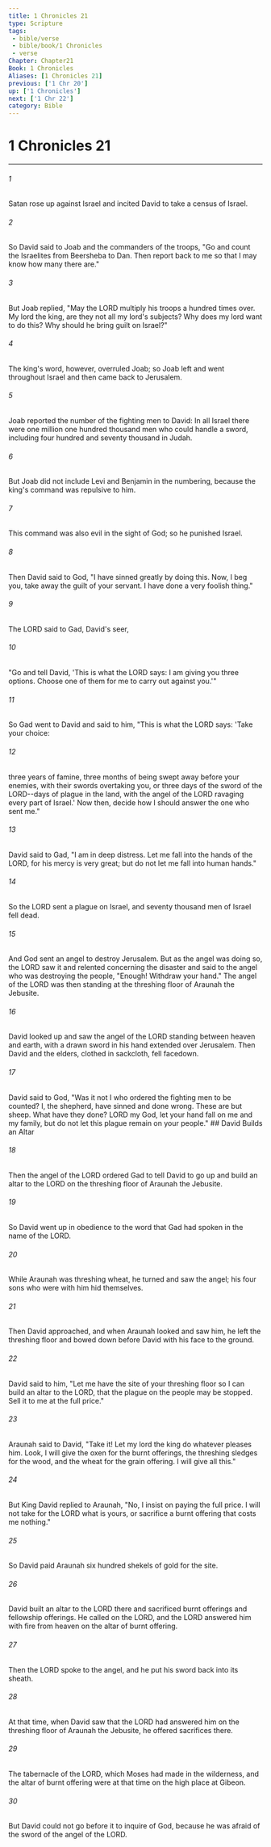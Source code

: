 ```yaml
---
title: 1 Chronicles 21
type: Scripture
tags:
 - bible/verse
 - bible/book/1 Chronicles
 - verse
Chapter: Chapter21
Book: 1 Chronicles
Aliases: [1 Chronicles 21]
previous: ['1 Chr 20']
up: ['1 Chronicles']
next: ['1 Chr 22']
category: Bible
---
```

# 1 Chronicles 21

***


###### 1 
Satan rose up against Israel and incited David to take a census of Israel. 

###### 2 
So David said to Joab and the commanders of the troops, "Go and count the Israelites from Beersheba to Dan. Then report back to me so that I may know how many there are." 

###### 3 
But Joab replied, "May the LORD multiply his troops a hundred times over. My lord the king, are they not all my lord's subjects? Why does my lord want to do this? Why should he bring guilt on Israel?" 

###### 4 
The king's word, however, overruled Joab; so Joab left and went throughout Israel and then came back to Jerusalem. 

###### 5 
Joab reported the number of the fighting men to David: In all Israel there were one million one hundred thousand men who could handle a sword, including four hundred and seventy thousand in Judah. 

###### 6 
But Joab did not include Levi and Benjamin in the numbering, because the king's command was repulsive to him. 

###### 7 
This command was also evil in the sight of God; so he punished Israel. 

###### 8 
Then David said to God, "I have sinned greatly by doing this. Now, I beg you, take away the guilt of your servant. I have done a very foolish thing." 

###### 9 
The LORD said to Gad, David's seer, 

###### 10 
"Go and tell David, 'This is what the LORD says: I am giving you three options. Choose one of them for me to carry out against you.'" 

###### 11 
So Gad went to David and said to him, "This is what the LORD says: 'Take your choice: 

###### 12 
three years of famine, three months of being swept away before your enemies, with their swords overtaking you, or three days of the sword of the LORD--days of plague in the land, with the angel of the LORD ravaging every part of Israel.' Now then, decide how I should answer the one who sent me." 

###### 13 
David said to Gad, "I am in deep distress. Let me fall into the hands of the LORD, for his mercy is very great; but do not let me fall into human hands." 

###### 14 
So the LORD sent a plague on Israel, and seventy thousand men of Israel fell dead. 

###### 15 
And God sent an angel to destroy Jerusalem. But as the angel was doing so, the LORD saw it and relented concerning the disaster and said to the angel who was destroying the people, "Enough! Withdraw your hand." The angel of the LORD was then standing at the threshing floor of Araunah the Jebusite. 

###### 16 
David looked up and saw the angel of the LORD standing between heaven and earth, with a drawn sword in his hand extended over Jerusalem. Then David and the elders, clothed in sackcloth, fell facedown. 

###### 17 
David said to God, "Was it not I who ordered the fighting men to be counted? I, the shepherd, have sinned and done wrong. These are but sheep. What have they done? LORD my God, let your hand fall on me and my family, but do not let this plague remain on your people." ## David Builds an Altar 

###### 18 
Then the angel of the LORD ordered Gad to tell David to go up and build an altar to the LORD on the threshing floor of Araunah the Jebusite. 

###### 19 
So David went up in obedience to the word that Gad had spoken in the name of the LORD. 

###### 20 
While Araunah was threshing wheat, he turned and saw the angel; his four sons who were with him hid themselves. 

###### 21 
Then David approached, and when Araunah looked and saw him, he left the threshing floor and bowed down before David with his face to the ground. 

###### 22 
David said to him, "Let me have the site of your threshing floor so I can build an altar to the LORD, that the plague on the people may be stopped. Sell it to me at the full price." 

###### 23 
Araunah said to David, "Take it! Let my lord the king do whatever pleases him. Look, I will give the oxen for the burnt offerings, the threshing sledges for the wood, and the wheat for the grain offering. I will give all this." 

###### 24 
But King David replied to Araunah, "No, I insist on paying the full price. I will not take for the LORD what is yours, or sacrifice a burnt offering that costs me nothing." 

###### 25 
So David paid Araunah six hundred shekels of gold for the site. 

###### 26 
David built an altar to the LORD there and sacrificed burnt offerings and fellowship offerings. He called on the LORD, and the LORD answered him with fire from heaven on the altar of burnt offering. 

###### 27 
Then the LORD spoke to the angel, and he put his sword back into its sheath. 

###### 28 
At that time, when David saw that the LORD had answered him on the threshing floor of Araunah the Jebusite, he offered sacrifices there. 

###### 29 
The tabernacle of the LORD, which Moses had made in the wilderness, and the altar of burnt offering were at that time on the high place at Gibeon. 

###### 30 
But David could not go before it to inquire of God, because he was afraid of the sword of the angel of the LORD. 

